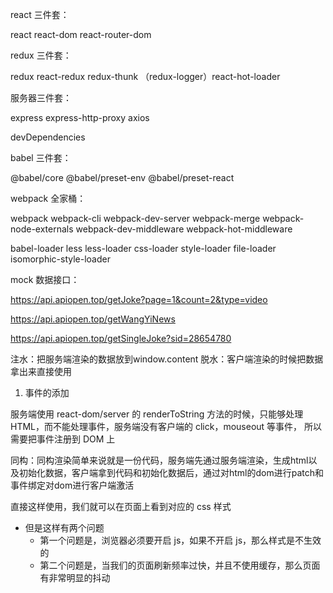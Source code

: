 react 三件套：

react react-dom react-router-dom

redux 三件套：

redux react-redux redux-thunk （redux-logger）react-hot-loader

服务器三件套：

express express-http-proxy axios

devDependencies

babel 三件套：

@babel/core @babel/preset-env @babel/preset-react

webpack 全家桶：

webpack webpack-cli webpack-dev-server webpack-merge webpack-node-externals webpack-dev-middleware webpack-hot-middleware

babel-loader less less-loader css-loader style-loader file-loader isomorphic-style-loader

mock 数据接口：

<!-- https://api.apiopen.top/api.html#cd202f2d79344e2a8a88b1a5efd6f91a -->

<!-- home 接口 -->

https://api.apiopen.top/getJoke?page=1&count=2&type=video

<!-- news 接口 -->

https://api.apiopen.top/getWangYiNews

<!-- detail 接口 -->

https://api.apiopen.top/getSingleJoke?sid=28654780

注水：把服务端渲染的数据放到window.content
脱水：客户端渲染的时候把数据拿出来直接使用

1. 事件的添加

服务端使用 react-dom/server 的 renderToString 方法的时候，只能够处理 HTML，而不能处理事件，服务端没有客户端的 click，mouseout 等事件，
所以需要把事件注册到 DOM 上

同构：同构渲染简单来说就是一份代码，服务端先通过服务端渲染，生成html以及初始化数据，客户端拿到代码和初始化数据后，通过对html的dom进行patch和事件绑定对dom进行客户端激活

直接这样使用，我们就可以在页面上看到对应的 css 样式
+ 但是这样有两个问题
  + 第一个问题是，浏览器必须要开启 js，如果不开启 js，那么样式是不生效的
  + 第二个问题是，当我们的页面刷新频率过快，并且不使用缓存，那么页面有非常明显的抖动
